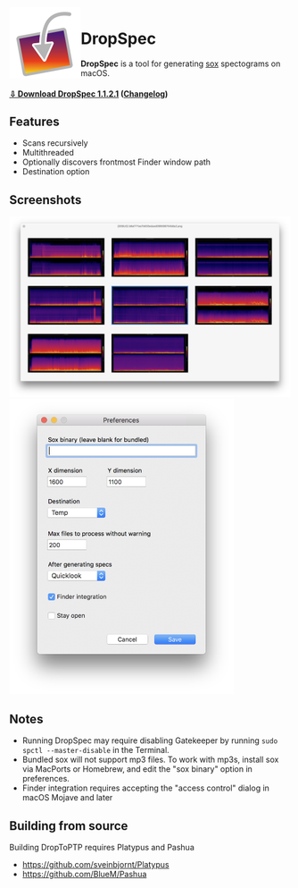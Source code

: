 <img align='left' src='icon.iconset/icon_512x512.png' width='128'>

# DropSpec

**DropSpec** is a tool for generating [sox](https://sourceforge.net/projects/sox/) spectograms on macOS.

#### [⇩ Download DropSpec 1.1.2.1](https://www.github.com/duckquack/DropSpec/raw/master/DropSpec.app.zip) ([Changelog](CHANGELOG.md))

## Features

* Scans recursively
* Multithreaded
* Optionally discovers frontmost Finder window path
* Destination option

## Screenshots

<img src="screenshot_1.png" width="1428">
<img src="screenshot_2.png" width="402">

## Notes

* Running DropSpec may require disabling Gatekeeper by running `sudo spctl --master-disable` in the Terminal.
* Bundled sox will not support mp3 files. To work with mp3s, install sox via MacPorts or Homebrew, and edit the "sox binary" option in preferences.
* Finder integration requires accepting the "access control" dialog in macOS Mojave and later

## Building from source

Building DropToPTP requires Platypus and Pashua

* https://github.com/sveinbjornt/Platypus
* https://github.com/BlueM/Pashua

